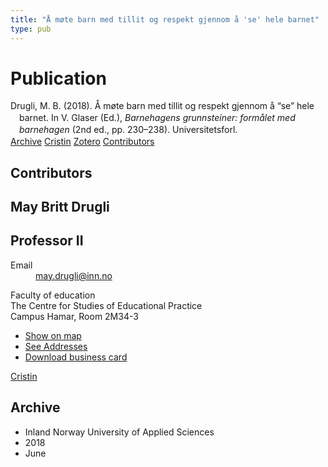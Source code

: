 ```yaml
---
title: "Å møte barn med tillit og respekt gjennom å 'se' hele barnet"
type: pub
---
```

<h1>Publication</h1>
<article id="csl-bib-container-FSAHX6Z5" class="csl-bib-container">
  <div class="csl-bib-body" style="line-height: 1.35; padding-left: 1em; text-indent:-1em;">
  <div class="csl-entry">Drugli, M. B. (2018). &#xC5; m&#xF8;te barn med tillit og respekt gjennom &#xE5; &#x201C;se&#x201D; hele barnet. In V. Glaser (Ed.), <i>Barnehagens grunnsteiner: form&#xE5;let med barnehagen</i> (2nd ed., pp. 230&#x2013;238). Universitetsforl.</div>
</div>
  <div class="csl-bib-buttons">
    <a href="#taxonomy-article-FSAHX6Z5" class="csl-bib-button">Archive</a>
    <a href="https://app.cristin.no/results/show.jsf?id=1594591" alt="Cristin URL" class="csl-bib-button">Cristin</a>
    <a href="http://zotero.org/groups/5022929/items/FSAHX6Z5" alt="Zotero URL" class="csl-bib-button">Zotero</a>
    <a href="#contributors-article-FSAHX6Z5" class="csl-bib-button">Contributors</a>
  </div>
  <div id="csl-bib-meta-container-FSAHX6Z5"></div>
</article>
<div id="csl-bib-meta-FSAHX6Z5" class="csl-bib-meta">
  <article id="contributors-article-FSAHX6Z5" class="contributors-article">
    <h1>Contributors</h1>
    <div class="personas">
<div class="vrtx-hinn-person-card">
<div class="photo">
<i class="lar la-user-circle missing-person"></i>
</div>
<div class="info">
<hgroup><h1>May Britt Drugli</h1>
<h2>Professor II</h2>
</hgroup><dl>
<dt>Email</dt>
<dd>
<a href="mailto:may.drugli@inn.no">may.drugli@inn.no</a>
</dd>
</dl>
<p>
Faculty of education<br>
The Centre for Studies of Educational Practice<br>
Campus Hamar,
Room 2M34-3
</p>
<ul class="vrtx-hinn-links">
<li><a href="https://www.google.com/maps?q=60.79582,11.07304">Show on map</a></li>
<li><a href="https://www.inn.no/english/find-an-employee/may-drugli.html#vrtx-hinn-addresses">See Addresses</a></li>
<li><a href="https://www.inn.no/english/find-an-employee/may-drugli.html?vrtx=vcf">Download business card</a></li>
</ul>
</div>
</div>
<a href="https://app.cristin.no/persons/show.jsf?id=29493" alt="Cristin URL" class="personas-cristin">Cristin</a>
</div>
  </article>
  <article id="taxonomy-article-FSAHX6Z5" class="taxonomy-article">
    <h1>Archive</h1>
    <ul>
      <li>Inland Norway University of Applied Sciences</li>
      <li>2018</li>
      <li>June</li>
    </ul>
  </article>
</div>

